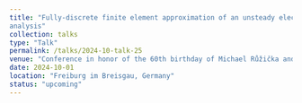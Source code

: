 ```yaml
---
title: "Fully-discrete finite element approximation of an unsteady electro-rheological fluid flow model: a (weak) convergence 
analysis"
collection: talks
type: "Talk"
permalink: /talks/2024-10-talk-25
venue: "Conference in honor of the 60th birthday of Michael Růžička and Guofang Wang"
date: 2024-10-01
location: "Freiburg im Breisgau, Germany"
status: "upcoming"
--- 
```

